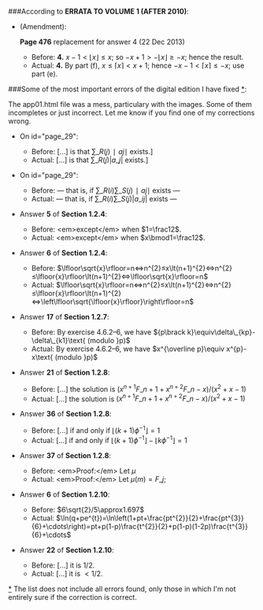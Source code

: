###According to **ERRATA TO VOLUME 1 (AFTER 2010)**:

  - (Amendment):

    **Page 476** replacement for answer 4 (22 Dec 2013)

    - Before: **4.** $x-1\lt\lfloor{x}\rfloor≤x$; so $-x+1\gt-\lfloor{x}\rfloor≥-x$; hence the result.
    - Actual: **4.** By part (f), $x\le\lceil{x}\rceil\lt x+1$; hence $-x-1\lt\lceil{x}\rceil\le-x$; use part (e).

###Some of the most important errors of the digital edition I have fixed [*](#note1):<a id="title"></a>

The app01.html file was a mess, particulary with the images. Some of them incompletes or just incorrect. Let me know if you find one of my corrections wrong.

  - On id="page\_29":

    - Before: [...] is that $∑\_{R(j)}∣aj∣$ exists.]
    - Actual: [...] is that $∑\_{R(j)}|a\_{j}|$ exists.]

  - On id="page\_29":

    - Before: — that is, if $∑\_{R(i)} ∑\_{S(j)}∣aj∣$ exists —
    - Actual: — that is, if $∑\_{R(i)} ∑\_{S(j)}|a\_{ij}|$ exists —

  - Answer **5** of **Section 1.2.4**:

    - Before: &lt;em&gt;except&lt;/em&gt; when $1=\frac12$.
    - Actual: &lt;em&gt;except&lt;/em&gt; when $x\bmod1=\frac12$.

  - Answer **6** of **Section 1.2.4**:

    - Before: $\lfloor\sqrt{x}\rfloor=n⇔n^{2}≤x\lt(n+1)^{2}⇔n^{2}≤\lfloor{x}\rfloor\lt(n+1)^{2}⇔\lfloor\sqrt{x}\rfloor=n$
    - Actual: $\lfloor\sqrt{x}\rfloor=n⇔n^{2}≤x\lt(n+1)^{2}⇔n^{2}≤\lfloor{x}\rfloor\lt(n+1)^{2}⇔\left\lfloor\sqrt{\lfloor{x}\rfloor}\right\rfloor=n$

  - Answer **17** of **Section 1.2.7**:

    - Before: By exercise 4.6.2–6, we have ${p\brack k}\equiv\delta\_{kp}-\delta\_{k1}\text{ (modulo }p)$
    - Actual: By exercise 4.6.2–6, we have $x^{\overline p}\equiv x^{p}-x\text{ (modulo }p)$

  - Answer **21** of **Section 1.2.8**:

    - Before: [...] the solution is $(x^{n+1}F\_{n+1}+x^{n+2}F\_{n-x})/(x^{2}+x-1)$
    - Actual: [...] the solution is $(x^{n+1}F\_{n+1}+x^{n+2}F\_{n}-x)/(x^{2}+x-1)$

  - Answer **36** of **Section 1.2.8**:

    - Before: [...] if and only if $\lfloor(k+1)\phi^{-1}\rfloor=1$
    - Actual: [...] if and only if $\lfloor(k+1)\phi^{-1}\rfloor-\lfloor k\phi^{-1}\rfloor=1$

  - Answer **37** of **Section 1.2.8**:

    - Before: &lt;em&gt;Proof:&lt;/em&gt; Let $μ$
    - Actual: &lt;em&gt;Proof:&lt;/em&gt; Let $μ(m)=F\_j$;

  - Answer **6** of **Section 1.2.10**:

    - Before: $6\sqrt{2}/5\approx1.697$
    - Actual: $\ln(q+pe^{t})=\ln\left(1+pt+\frac{pt^{2}}{2}+\frac{pt^{3}}{6}+\cdots\right)=pt+p(1-p)\frac{t^{2}}{2}+p(1-p)(1-2p)\frac{t^{3}}{6}+\cdots$

  - Answer **22** of **Section 1.2.10**:

    - Before: [...] it is $1/2$.
    - Actual: [...] it is $\lt 1/2$.

 <a id="note1"></a>[*](#title) The list does not include all errors found, only those in which I'm not entirely sure if the correction is correct.
